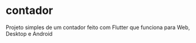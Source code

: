 # contador

Projeto simples de um contador feito com Flutter que funciona para Web, Desktop e Android



